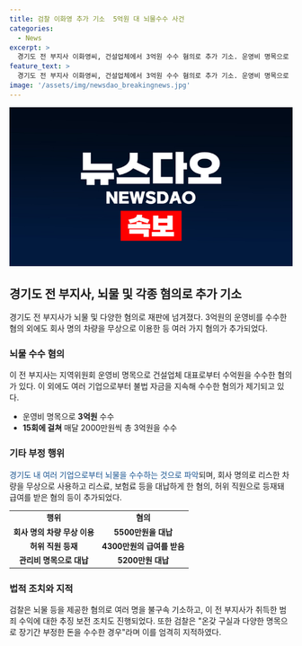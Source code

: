 ```yaml
---
title: 검찰 이화영 추가 기소  5억원 대 뇌물수수 사건
categories:
  - News
excerpt: >
  경기도 전 부지사 이화영씨, 건설업체에서 3억원 수수 혐의로 추가 기소. 운영비 명목으로 15회에 걸쳐 3억원, 차량 무상 이용 등 혐의로 검찰 송치. 빌린 전원주택 무상 이용, 허위 직원 등재로도 혐의. 또한, 뇌물 등 혐의로 4명 기소, 5억3700만원 추징. 검찰 정경유착의 전형, 부정한 돈 수수 지적. 이미 1심에서 징역 9년6개월, 벌금 2억5000만원 선고받은 이화영씨, 대북경협 지원 대가로 법인카드·차량 제공 혐의도.
feature_text: >
  경기도 전 부지사 이화영씨, 건설업체에서 3억원 수수 혐의로 추가 기소. 운영비 명목으로 15회에 걸쳐 3억원, 차량 무상 이용 등 혐의로 검찰 송치. 빌린 전원주택 무상 이용, 허위 직원 등재로도 혐의. 또한, 뇌물 등 혐의로 4명 기소, 5억3700만원 추징. 검찰 정경유착의 전형, 부정한 돈 수수 지적. 이미 1심에서 징역 9년6개월, 벌금 2억5000만원 선고받은 이화영씨, 대북경협 지원 대가로 법인카드·차량 제공 혐의도.
image: '/assets/img/newsdao_breakingnews.jpg'
---
```


<p><img src="/assets/img/newsdao_breakingnews.jpg" alt="pcversion 속보" /></p>

<h2 data-ke-size="size26">경기도 전 부지사, 뇌물 및 각종 혐의로 추가 기소</h2>

<p data-ke-size="size16">경기도 전 부지사가 뇌물 및 다양한 혐의로 재판에 넘겨졌다. 3억원의 운영비를 수수한 혐의 외에도 회사 명의 차량을 무상으로 이용한 등 여러 가지 혐의가 추가되었다.</p>

<h3>뇌물 수수 혐의</h3>

<p data-ke-size="size16">이 전 부지사는 지역위원회 운영비 명목으로 건설업체 대표로부터 수억원을 수수한 혐의가 있다. 이 외에도 여러 기업으로부터 불법 자금을 지속해 수수한 혐의가 제기되고 있다.</p>

<ul>
    <li>운영비 명목으로 <b>3억원</b> 수수</li>
    <li><b>15회에 걸쳐</b> 매달 2000만원씩 총 3억원을 수수</li>
</ul>

<h3>기타 부정 행위</h3>

<p data-ke-size="size16"><span style="color: #1a5490;">경기도 내 여러 기업으로부터 뇌물을 수수하는 것으로 파악</span>되며, 회사 명의로 리스한 차량을 무상으로 사용하고 리스료, 보험료 등을 대납하게 한 혐의, 허위 직원으로 등재돼 급여를 받은 혐의 등이 추가되었다.</p>

<table>
    <tr>
        <td style="text-align: center; height: 17px;"><b>행위</b></td>
        <td style="text-align: center; height: 17px;"><b>혐의</b></td>
    </tr>
    <tr>
        <td style="text-align: center; height: 17px;"><b>회사 명의 차량 무상 이용</b></td>
        <td style="text-align: center; height: 17px;"><b>5500만원을 대납</b></td>
    </tr>
    <tr>
        <td style="text-align: center; height: 17px;"><b>허위 직원 등재</b></td>
        <td style="text-align: center; height: 17px;"><b>4300만원의 급여를 받음</b></td>
    </tr>
    <tr>
        <td style="text-align: center; height: 17px;"><b>관리비 명목으로 대납</b></td>
        <td style="text-align: center; height: 17px;"><b>5200만원 대납</b></td>
    </tr>
</table>

<h3>법적 조치와 지적</h3>

<p data-ke-size="size16">검찰은 뇌물 등을 제공한 혐의로 여러 명을 불구속 기소하고, 이 전 부지사가 취득한 범죄 수익에 대한 추징 보전 조치도 진행되었다. 또한 검찰은 "온갖 구실과 다양한 명목으로 장기간 부정한 돈을 수수한 경우"라며 이를 엄격히 지적하였다.</p>

